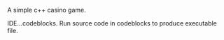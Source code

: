 A simple c++ casino game.

IDE...codeblocks.
Run  source code in codeblocks to produce executable file.
